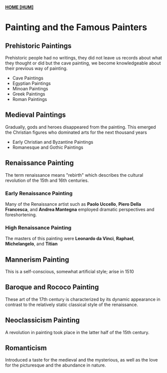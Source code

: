 **[HOME [HUM]](HUM101.md#^MID35)**

# Painting and the Famous Painters

## Prehistoric Paintings
Prehistoric people had no writings, they did not leave us records about what they thought or did but the cave painting, we become knowledgeable about their previous way of painting.
- Cave Paintings
- Egyptian Paintings
- Minoan Paintings
- Greek Paintings
- Roman Paintings

## Medieval Paintings
Gradually, gods and heroes disappeared from the painting. This emerged the Christian figures who dominated arts for the next thousand years
- Early Christian and Byzantine Paintings
- Romanesque and Gothic Paintings

## Renaissance Painting
The term renaissance means "rebirth" which describes the cultural revolution of the 15th and 16th centuries.
### Early Renaissance Painting
Many of the Renaissance artist such as **Paolo Uccello**, **Piero Della Francesca**, and **Andrea Mantegna** employed dramatic perspectives and foreshortening.
### High Renaissance Painting
The masters of this painting were **Leonardo da Vinci**, **Raphael**, **Michelangelo**, and **Titian**

## Mannerism Painting
This is a self-conscious, somewhat artificial style; arise in 1510

## Baroque and Rococo Painting
These art of the 17th century is characterized by its dynamic appearance in contrast to the relatively static classical style of the renaissance.

## Neoclassicism Painting
A revolution in painting took place in the latter half of the 15th century.

## Romanticism
Introduced a taste for the medieval and the mysterious, as well as the love for the picturesque and the abundance in nature.
